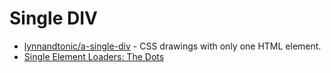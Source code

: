 # Single DIV

- [lynnandtonic/a-single-div](https://github.com/lynnandtonic/a-single-div) - CSS drawings with only one HTML element. 
- [Single Element Loaders: The Dots](https://css-tricks.com/single-element-loaders-the-dots/)
